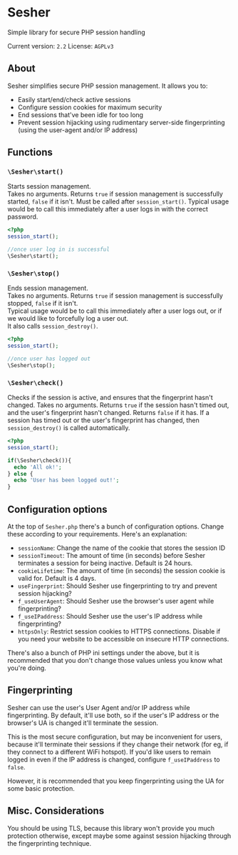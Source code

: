 # Sesher
Simple library for secure PHP session handling

Current version: `2.2`
License: `AGPLv3`

## About

Sesher simplifies secure PHP session management. It allows you to:
* Easily start/end/check active sessions
* Configure session cookies for maximum security
* End sessions that've been idle for too long
* Prevent session hijacking using rudimentary server-side fingerprinting (using the user-agent and/or IP address)

## Functions
### `\Sesher\start()`  

Starts session management.  
Takes no arguments. Returns `true` if session management is successfully started, `false` if it isn't. 
Must be called after `session_start()`.
Typical usage would be to call this immediately after a user logs in with the correct password.

```php
<?php
session_start();

//once user log in is successful
\Sesher\start();

```

### `\Sesher\stop()`  
Ends session management.  
Takes no arguments. Returns `true` if session management is successfully stopped, `false` if it isn't.  
Typical usage would be to call this immediately after a user logs out, or if we would like to forcefully log a user out.  
It also calls `session_destroy()`.

```php
<?php
session_start();

//once user has logged out
\Sesher\stop();

```

### `\Sesher\check()`
Checks if the session is active, and ensures that the fingerprint hasn't changed. 
Takes no arguments. Returns `true` if the session hasn't timed out, and the user's fingerprint hasn't changed. Returns `false` if it has.
If a session has timed out or the user's fingerprint has changed, then `session_destroy()` is called automatically.

```php
<?php
session_start();

if(\Sesher\check()){
  echo 'All ok!';
} else {
  echo 'User has been logged out!';
}
```


## Configuration options
At the top of `Sesher.php` there's a bunch of configuration options. Change these according to your requirements. Here's an explanation:

* `sessionName`: Change the name of the cookie that stores the session ID
* `sessionTimeout`: The amount of time (in seconds) before Sesher terminates a session for being inactive. Default is 24 hours.
* `cookieLifetime`: The amount of time (in seconds) the session cookie is valid for. Default is 4 days.
* `useFingerprint`: Should Sesher use fingerprinting to try and prevent session hijacking? 
* `f_useUserAgent`: Should Sesher use the browser's user agent while fingerprinting? 
* `f_useIPaddress`: Should Sesher use the user's IP address while fingerprinting? 
* `httpsOnly`: Restrict session cookies to HTTPS connections. Disable if you need your website to be accessible on insecure HTTP connections. 

There's also a bunch of PHP ini settings under the above, but it is recommended that you don't change those values unless you know what you're doing. 

## Fingerprinting
Sesher can use the user's User Agent and/or IP address while fingerprinting. By default, it'll use both, so if the user's IP address or the browser's UA is changed it'll terminate the session.

This is the most secure configuration, but may be inconvenient for users, because it'll terminate their sessions if they change their network (for eg, if they connect to a different WiFi hotspot). If you'd like users to remain logged in even if the IP address is changed, configure `f_useIPaddress` to `false`.

However, it is recommended that you keep fingerprinting using the UA for some basic protection.

## Misc. Considerations
You should be using TLS, because this library won't provide you much protection otherwise, except maybe some against session hijacking through the fingerprinting technique.

